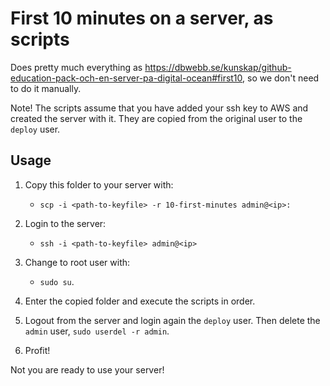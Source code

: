 
First 10 minutes on a server, as scripts
==========================================

Does pretty much everything as https://dbwebb.se/kunskap/github-education-pack-och-en-server-pa-digital-ocean#first10, so we don't need to do it manually.

Note! The scripts assume that you have added your ssh key to AWS and created the server with it. They are copied from the original user to the `deploy` user.



## Usage

1. Copy this folder to your server with:
    - `scp -i <path-to-keyfile> -r 10-first-minutes admin@<ip>:`

3. Login to the server:
    - `ssh -i <path-to-keyfile> admin@<ip>`

4. Change to root user with:
    - `sudo su`.

5. Enter the copied folder and execute the scripts in order.

6. Logout from the server and login again the `deploy` user. Then delete the `admin` user, `sudo userdel -r admin`.

7.  Profit!

Not you are ready to use your server!

